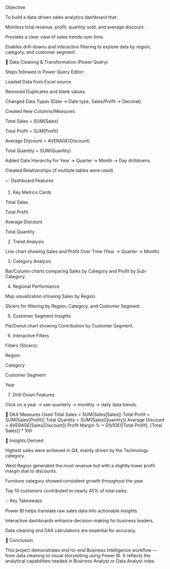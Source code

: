 Objective

To build a data-driven sales analytics dashboard that:

Monitors total revenue, profit, quantity sold, and average discount.

Provides a clear view of sales trends over time.

Enables drill-downs and interactive filtering to explore data by region, category, and customer segment.

🧩 Data Cleaning & Transformation (Power Query)

Steps followed in Power Query Editor:

Loaded Data from Excel source.

Removed Duplicates and blank values.

Changed Data Types (Date → Date type, Sales/Profit → Decimal).

Created New Columns/Measures:

Total Sales = SUM(Sales)

Total Profit = SUM(Profit)

Average Discount = AVERAGE(Discount)

Total Quantity = SUM(Quantity)

Added Date Hierarchy for Year → Quarter → Month → Day drilldowns.

Created Relationships (if multiple tables were used).

📈 Dashboard Features
1. Key Metrics Cards

Total Sales

Total Profit

Average Discount

Total Quantity

2. Trend Analysis

Line chart showing Sales and Profit Over Time (Year → Quarter → Month).

3. Category Analysis

Bar/Column charts comparing Sales by Category and Profit by Sub-Category.

4. Regional Performance

Map visualization showing Sales by Region.

Slicers for filtering by Region, Category, and Customer Segment.

5. Customer Segment Insights

Pie/Donut chart showing Contribution by Customer Segment.

6. Interactive Filters

Filters (Slicers):

Region

Category

Customer Segment

Year

7. Drill-Down Features

Click on a year → see quarterly → monthly → daily data trends.

🧮 DAX Measures Used
Total Sales = SUM(Sales[Sales])
Total Profit = SUM(Sales[Profit])
Total Quantity = SUM(Sales[Quantity])
Average Discount = AVERAGE(Sales[Discount])
Profit Margin % = DIVIDE([Total Profit], [Total Sales]) * 100

🧭 Insights Derived

Highest sales were achieved in Q4, mainly driven by the Technology category.

West Region generated the most revenue but with a slightly lower profit margin due to discounts.

Furniture category showed consistent growth throughout the year.

Top 10 customers contributed to nearly 45% of total sales.

💡 Key Takeaways

Power BI helps translate raw sales data into actionable insights.

Interactive dashboards enhance decision-making for business leaders.

Data cleaning and DAX calculations are essential for accuracy.

🏁 Conclusion

This project demonstrates end-to-end Business Intelligence workflow — from data cleaning to visual storytelling using Power BI.
It reflects the analytical capabilities needed in Business Analyst or Data Analyst roles.




